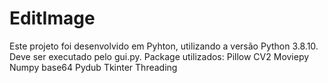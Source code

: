 # EditImage
Este projeto foi desenvolvido em Pyhton, utilizando a versão Python 3.8.10. Deve ser executado pelo gui.py.
Package utilizados:
Pillow
CV2
Moviepy
Numpy
base64
Pydub
Tkinter
Threading
